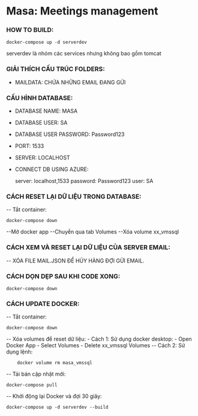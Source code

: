 # Masa: Meetings management

### HOW TO BUILD:
	docker-compose up -d serverdev
serverdev là nhóm các services nhưng không bao gồm tomcat

### GIẢI THÍCH CẤU TRÚC FOLDERS:
- MAILDATA: CHỨA NHỮNG EMAIL ĐANG GỬI

### CẤU HÌNH DATABASE:

- DATABASE NAME: MASA
- DATABASE USER: SA
- DATABASE USER PASSWORD: Password123
- PORT: 1533
- SERVER: LOCALHOST
- CONNECT DB USING AZURE:

	server: localhost,1533
	password: Password123
	user: SA

### CÁCH RESET LẠI DỮ LIỆU TRONG DATABASE:
-- Tắt container: 

	docker-compose down
--Mở docker app
--Chuyển qua tab Volumes
--Xóa volume xx_vmssql

### CÁCH XEM VÀ RESET LẠI DỮ LIỆU CỦA SERVER EMAIL:
-- XÓA FILE MAIL.JSON ĐỂ HỦY HÀNG ĐỢI GỬI EMAIL.

### CÁCH DỌN DẸP SAU KHI CODE XONG:
	docker-compose down
	
### CÁCH UPDATE DOCKER:
-- Tắt container: 
	
	docker-compose down
-- Xóa volumes để reset dữ liệu: 
	 - Cách 1: Sử dụng docker desktop:
		- Open Docker App
		- Select Volumes
		- Delete xx_vmssql Volumes
	 -- Cách 2: Sử dụng lệnh:
	 
	 	docker volume rm masa_vmssql
-- Tải bản cập nhật mới:

	docker-compose pull
-- Khởi động lại Docker và đợi 30 giây:

	docker-compose up -d serverdev --build
